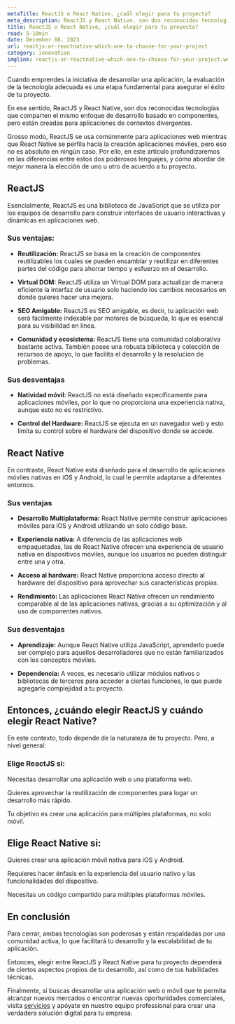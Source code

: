 ```yaml
---
metaTitle: ReactJS o React Native, ¿cuál elegir para tu proyecto?
meta_description: ReactJS y React Native, son dos reconocidas tecnologías que comparten el mismo enfoque de desarrollo basado en componentes, pero están creadas para aplicaciones de contextos divergentes. Comprenderlo es fundamental en el proceso de crear aplicaciones con alto potencial de crecimiento.
title: ReactJS o React Native, ¿cuál elegir para tu proyecto?
read: 5-10min
date: December 08, 2023
url: reactjs-or-reactnative-which-one-to-choose-for-your-project
category: innovation
imglink: reactjs-or-reactnative-which-one-to-choose-for-your-project.webp
---
```


Cuando emprendes la iniciativa de desarrollar una aplicación, la evaluación de la tecnología adecuada es una etapa fundamental para asegurar el éxito de tu proyecto.

En ese sentido, ReactJS y React Native, son dos reconocidas tecnologías que comparten el mismo enfoque de desarrollo basado en componentes, pero están creadas para aplicaciones de contextos divergentes.

Grosso modo, ReactJS se usa comúnmente para aplicaciones web mientras que React Native se perfila hacia la creación aplicaciones móviles, pero eso no es absoluto en ningún caso. Por ello, en este artículo profundizaremos en las diferencias entre estos dos poderosos lenguajes, y cómo abordar de mejor manera la elección de uno u otro de acuerdo a tu proyecto.

## ReactJS

Esencialmente, ReactJS es una biblioteca de JavaScript que se utiliza por los equipos de desarrollo para construir interfaces de usuario interactivas y dinámicas en aplicaciones web.

### Sus ventajas:

- **Reutilización:** ReactJS se basa en la creación de componentes reutilizables los cuales se pueden ensamblar y reutilizar en diferentes partes del código para ahorrar tiempo y esfuerzo en el desarrollo.

- **Virtual DOM:** ReactJS utiliza un Virtual DOM para actualizar de manera eficiente la interfaz de usuario solo haciendo los cambios necesarios en donde quieres hacer una mejora.

- **SEO Amigable:** ReactJS es SEO amigable, es decir, tu aplicación web será fácilmente indexable por motores de búsqueda, lo que es esencial para su visibilidad en línea.

- **Comunidad y ecosistema:** ReactJS tiene una comunidad colaborativa bastante activa. También posee una robusta biblioteca y colección de recursos de apoyo, lo que facilita el desarrollo y la resolución de problemas.

### Sus desventajas

- **Natividad móvil:** ReactJS no está diseñado específicamente para aplicaciones móviles, por lo que no proporciona una experiencia nativa, aunque esto no es restrictivo.

- **Control del Hardware:** ReactJS se ejecuta en un navegador web y esto limita su control sobre el hardware del dispositivo donde se accede.

## React Native

En contraste, React Native está diseñado para el desarrollo de aplicaciones móviles nativas en iOS y Android, lo cual le permite adaptarse a diferentes entornos.

### Sus ventajas

- **Desarrollo Multiplataforma:** React Native permite construir aplicaciones móviles para iOS y Android utilizando un solo código base.

- **Experiencia nativa:** A diferencia de las aplicaciones web empaquetadas, las de React Native ofrecen una experiencia de usuario nativa en dispositivos móviles, aunque los usuarios no pueden distinguir entre una y otra.

- **Acceso al hardware:** React Native proporciona acceso directo al hardware del dispositivo para aprovechar sus características propias.

- **Rendimiento:** Las aplicaciones React Native ofrecen un rendimiento comparable al de las aplicaciones nativas, gracias a su optimización y al uso de componentes nativos.

### Sus desventajas

- **Aprendizaje:** Aunque React Native utiliza JavaScript, aprenderlo puede ser complejo para aquellos desarrolladores que no están familiarizados con los conceptos móviles.

- **Dependencia:** A veces, es necesario utilizar módulos nativos o bibliotecas de terceros para acceder a ciertas funciones, lo que puede agregarle complejidad a tu proyecto.

## Entonces, ¿cuándo elegir ReactJS y cuándo elegir React Native?

En este contexto, todo depende de la naturaleza de tu proyecto. Pero, a nivel general:

### Elige ReactJS si:

Necesitas desarrollar una aplicación web o una plataforma web.

Quieres aprovechar la reutilización de componentes para logar un desarrollo más rápido.

Tu objetivo es crear una aplicación para múltiples plataformas, no solo móvil.

## Elige React Native si:

Quieres crear una aplicación móvil nativa para iOS y Android.

Requieres hacer énfasis en la experiencia del usuario nativo y las funcionalidades del dispositivo.

Necesitas un código compartido para múltiples plataformas móviles.

## En conclusión

Para cerrar, ambas tecnologías son poderosas y están respaldadas por una comunidad activa, lo que facilitará tu desarrollo y la escalabilidad de tu aplicación.

Entonces, elegir entre ReactJS y React Native para tu proyecto dependerá de ciertos aspectos propios de tu desarrollo, así como de tus habilidades técnicas.

Finalmente, si buscas desarrollar una aplicación web o móvil que te permita alcanzar nuevos mercados o encontrar nuevas oportunidades comerciales, visita [servicios](https://www.dreamcodesoft.com/es/services) y apóyate en nuestro equipo professional para crear una verdadera solución digital para tu empresa.

